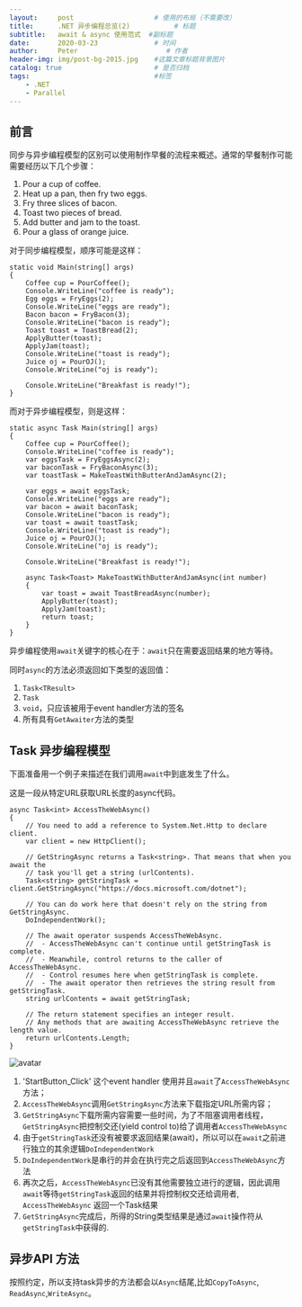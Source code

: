 ```yaml
---
layout:     post                    # 使用的布局（不需要改）
title:      .NET 异步编程总览(2)           # 标题 
subtitle:   await & async 使用范式  #副标题
date:       2020-03-23              # 时间
author:     Peter                      # 作者
header-img: img/post-bg-2015.jpg    #这篇文章标题背景图片
catalog: true                       # 是否归档
tags:                               #标签
    - .NET
    - Parallel
---
```


## 前言

同步与异步编程模型的区别可以使用制作早餐的流程来概述。通常的早餐制作可能需要经历以下几个步骤：  
1. Pour a cup of coffee.
2. Heat up a pan, then fry two eggs.
3. Fry three slices of bacon.
4. Toast two pieces of bread.
5. Add butter and jam to the toast.
6. Pour a glass of orange juice.

对于同步编程模型，顺序可能是这样：  
```
static void Main(string[] args)
{
    Coffee cup = PourCoffee();
    Console.WriteLine("coffee is ready");
    Egg eggs = FryEggs(2);
    Console.WriteLine("eggs are ready");
    Bacon bacon = FryBacon(3);
    Console.WriteLine("bacon is ready");
    Toast toast = ToastBread(2);
    ApplyButter(toast);
    ApplyJam(toast);
    Console.WriteLine("toast is ready");
    Juice oj = PourOJ();
    Console.WriteLine("oj is ready");

    Console.WriteLine("Breakfast is ready!");
}
```

而对于异步编程模型，则是这样：  
```
static async Task Main(string[] args)
{
    Coffee cup = PourCoffee();
    Console.WriteLine("coffee is ready");
    var eggsTask = FryEggsAsync(2);
    var baconTask = FryBaconAsync(3);
    var toastTask = MakeToastWithButterAndJamAsync(2);

    var eggs = await eggsTask;
    Console.WriteLine("eggs are ready");
    var bacon = await baconTask;
    Console.WriteLine("bacon is ready");
    var toast = await toastTask;
    Console.WriteLine("toast is ready");
    Juice oj = PourOJ();
    Console.WriteLine("oj is ready");

    Console.WriteLine("Breakfast is ready!");

    async Task<Toast> MakeToastWithButterAndJamAsync(int number)
    {
        var toast = await ToastBreadAsync(number);
        ApplyButter(toast);
        ApplyJam(toast);
        return toast;
    }
}
```
异步编程使用`await`关键字的核心在于：`await`只在需要返回结果的地方等待。  

同时`async`的方法必须返回如下类型的返回值：
1. `Task<TResult>`
2. `Task`
3. `void`，只应该被用于event handler方法的签名
4. 所有具有`GetAwaiter`方法的类型 



## Task 异步编程模型

下面准备用一个例子来描述在我们调用`await`中到底发生了什么。  

这是一段从特定URL获取URL长度的async代码。  
```
async Task<int> AccessTheWebAsync()
{
    // You need to add a reference to System.Net.Http to declare client.
    var client = new HttpClient();

    // GetStringAsync returns a Task<string>. That means that when you await the
    // task you'll get a string (urlContents).
    Task<string> getStringTask = client.GetStringAsync("https://docs.microsoft.com/dotnet");

    // You can do work here that doesn't rely on the string from GetStringAsync.
    DoIndependentWork();

    // The await operator suspends AccessTheWebAsync.
    //  - AccessTheWebAsync can't continue until getStringTask is complete.
    //  - Meanwhile, control returns to the caller of AccessTheWebAsync.
    //  - Control resumes here when getStringTask is complete.
    //  - The await operator then retrieves the string result from getStringTask.
    string urlContents = await getStringTask;

    // The return statement specifies an integer result.
    // Any methods that are awaiting AccessTheWebAsync retrieve the length value.
    return urlContents.Length;
}
```
![avatar](https://docs.microsoft.com/en-us/dotnet/csharp/programming-guide/concepts/async/media/task-asynchronous-programming-model/navigation-trace-async-program.png)

1. 'StartButton_Click' 这个event handler 使用并且`await`了`AccessTheWebAsync`方法；
2. `AccessTheWebAsync`调用`GetStringAsync`方法来下载指定URL所需内容；
3. `GetStringAsync`下载所需内容需要一些时间，为了不阻塞调用者线程，`GetStringAsync`把控制交还(yield control to)给了调用者`AccessTheWebAsync`
4. 由于`getStringTask`还没有被要求返回结果(await)，所以可以在`await`之前进行独立的其余逻辑`DoIndependentWork`
5. `DoIndependentWork`是串行的并会在执行完之后返回到`AccessTheWebAsync`方法
6. 再次之后，`AccessTheWebAsync`已没有其他需要独立进行的逻辑，因此调用`await`等待`getStringTask`返回的结果并将控制权交还给调用者, `AccessTheWebAsync` 返回一个Task<int>结果
7. `GetStringAsync`完成后，所得的String类型结果是通过`await`操作符从`getStringTask`中获得的.

## 异步API 方法

按照约定，所以支持task异步的方法都会以`Async`结尾,比如`CopyToAsync`, `ReadAsync`,`WriteAsync`。

